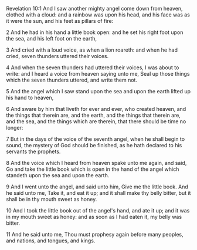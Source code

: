 Revelation 10:1 And I saw another mighty angel come down from heaven, clothed with a cloud: and a rainbow was upon his head, and his face was as it were the sun, and his feet as pillars of fire:

2 And he had in his hand a little book open: and he set his right foot upon the sea, and his left foot on the earth,

3 And cried with a loud voice, as when a lion roareth: and when he had cried, seven thunders uttered their voices.

4 And when the seven thunders had uttered their voices, I was about to write: and I heard a voice from heaven saying unto me, Seal up those things which the seven thunders uttered, and write them not.

5 And the angel which I saw stand upon the sea and upon the earth lifted up his hand to heaven,

6 And sware by him that liveth for ever and ever, who created heaven, and the things that therein are, and the earth, and the things that therein are, and the sea, and the things which are therein, that there should be time no longer:

7 But in the days of the voice of the seventh angel, when he shall begin to sound, the mystery of God should be finished, as he hath declared to his servants the prophets.

8 And the voice which I heard from heaven spake unto me again, and said, Go and take the little book which is open in the hand of the angel which standeth upon the sea and upon the earth.

9 And I went unto the angel, and said unto him, Give me the little book. And he said unto me, Take it, and eat it up; and it shall make thy belly bitter, but it shall be in thy mouth sweet as honey.

10 And I took the little book out of the angel's hand, and ate it up; and it was in my mouth sweet as honey: and as soon as I had eaten it, my belly was bitter.

11 And he said unto me, Thou must prophesy again before many peoples, and nations, and tongues, and kings.
